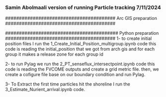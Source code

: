 ### Samin Abolmaali version of running Particle tracking 7/11/2024 ##################################
######################################## Arc GIS preparation ########################################


######################################### Python preparation ########################################
1- to create initial position files I run the 1_Create_Initial_Position_multigroup.ipynb code 
this code is reading the initial_position that we got from arch gis and for each group it makes a release zone 
for each group id

2- to run Pylag we run the 2_PT_senseflux_intersectpoint.ipynb code 
this code is reading the FVCOME outputs and create a grid metric file. then, we create a cofigure file base on 
our boundary condition and run Pylag.

3- To Extract the first time particles hit the shoreline I run the 3_Estimate_Nurient_arrival.ipynb  code.
